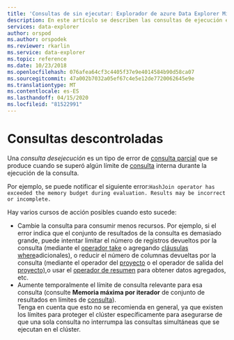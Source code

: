 ```yaml
---
title: 'Consultas de sin ejecutar: Explorador de azure Data Explorer Microsoft Docs'
description: En este artículo se describen las consultas de ejecución en El Explorador de datos de Azure.
services: data-explorer
author: orspod
ms.author: orspodek
ms.reviewer: rkarlin
ms.service: data-explorer
ms.topic: reference
ms.date: 10/23/2018
ms.openlocfilehash: 076afea64cf3c4405f37e9e4014584b90d58ca07
ms.sourcegitcommit: 47a002b7032a05ef67c4e5e12de7720062645e9e
ms.translationtype: MT
ms.contentlocale: es-ES
ms.lasthandoff: 04/15/2020
ms.locfileid: "81522991"
---
```

# <a name="runaway-queries"></a>Consultas descontroladas

Una *consulta desejecución* es un tipo de error de [consulta parcial](partialqueryfailures.md) que se produce cuando se superó algún límite de [consulta](querylimits.md) interna durante la ejecución de la consulta.

Por ejemplo, se puede notificar el siguiente error:`HashJoin operator has exceeded the memory budget during evaluation. Results may be incorrect or incomplete.`

Hay varios cursos de acción posibles cuando esto sucede:
* Cambie la consulta para consumir menos recursos. Por ejemplo, si el error indica que el conjunto de resultados de la consulta es demasiado grande, puede intentar limitar el número de registros devueltos por la consulta (mediante el [operador take](../query/takeoperator.md) o agregando [cláusulas where](../query/whereoperator.md)adicionales), o reducir el número de columnas devueltas por la consulta (mediante el operador del [proyecto](../query/projectoperator.md) o el operador de salida del [proyecto),](../query/projectawayoperator.md)o usar el [operador de resumen](../query/summarizeoperator.md) para obtener datos agregados, etc.
* Aumente temporalmente el límite de consulta relevante para esa consulta (consulte **Memoria máxima por iterador** de conjunto de resultados en límites de [consulta](querylimits.md)).  
  Tenga en cuenta que esto no se recomienda en general, ya que existen los límites para proteger el clúster específicamente para asegurarse de que una sola consulta no interrumpa las consultas simultáneas que se ejecutan en el clúster.
  
  
  